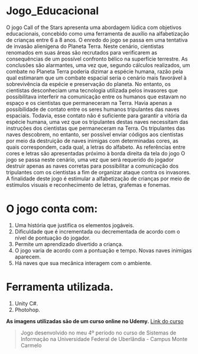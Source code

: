 # Jogo_Educacional

O jogo Call of the Stars apresenta uma abordagem lúdica com objetivos educacionais,
concebido como uma ferramenta de auxílio na alfabetização de crianças entre 6 a 8
anos.
O enredo do jogo se passa em uma tentativa de invasão alienígena do Planeta Terra.
Neste cenário, cientistas renomados em suas áreas são recrutados para verificarem
as consequências de um possível confronto bélico na superfície terrestre. As
conclusões são alarmantes, uma vez que, segundo cálculos realizados, um combate
no Planeta Terra poderia dizimar a espécie humana, razão pela qual estimaram que
um combate espacial seria o cenário mais favorável à sobrevivência da espécie e
preservação do planeta.
No entanto, os cientistas desconheciam uma tecnologia utilizada pelos invasores que
possibilitava interferir na comunicação entre os humanos que estavam no espaço e
os cientistas que permaneceram na Terra. Havia apenas a possibilidade de contato
entre os seres humanos tripulantes das naves espaciais. Todavia, esse contato não é
suficiente para garantir a vitória da espécie humana, uma vez que os tripulantes destas
naves necessitam das instruções dos cientistas que permaneceram na Terra. Os
tripulantes das naves descobrem, no entanto, ser possível enviar códigos aos
cientistas por meio da destruição de naves inimigas com determinadas cores, as quais
correspondem, cada qual, a letras do alfabeto. As referências entre cores e letras são
apresentadas próximo à borda direita da tela do jogo
O jogo se passa neste cenário, uma vez que será requerido do jogador destruir apenas
as naves corretas para possibilitar a comunicação dos tripulantes com os cientistas a
fim de organizar ataque contra os invasores. A finalidade deste jogo é estimular a
alfabetização de crianças por meio de estímulos visuais e reconhecimento de letras,
grafemas e fonemas. 

# O jogo conta com:
  1. Uma história que justifica os elementos jogáveis.
  2. Dificuldade que é incrementada ou decrementada de acordo com o nível de pontuação do jogador.
  3. Permite um aprendizado divertido a criança.
  4. O jogo varia de acordo com a pontuação e tempo. Novas naves inimigas aparecem.
  5. Há naves que sua mecânica interagem com o ambiente.

# Ferramenta utilizada.
1. Unity C#.
2. Photohop.

**As imagens utilizadas são de um curso online no Udemy.**
[Link do curso](https://www.udemy.com/course/o-guia-definitivo-para-desenvolvimento-de-jogos-com-unity/)

> Jogo desenvolvido no meu 4º período no curso de Sistemas de Informação na Universidade Federal de Uberlândia - Campus Monte Carmelo
